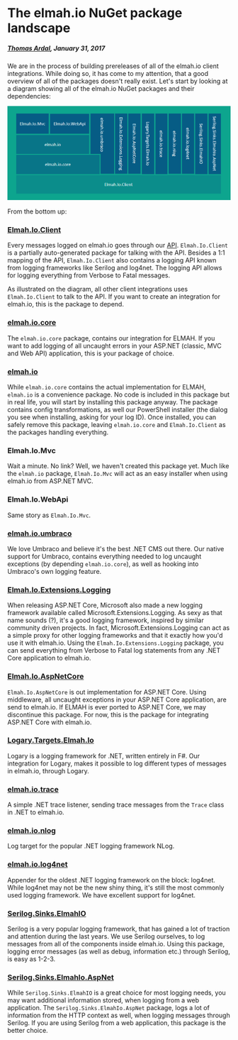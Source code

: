 # The elmah.io NuGet package landscape

##### [Thomas Ardal](http://elmah.io/about/), January 31, 2017

We are in the process of building prereleases of all of the elmah.io client integrations. While doing so, it has come to my attention, that a good overview of all of the packages doesn't really exist. Let's start by looking at a diagram showing all of the elmah.io NuGet packages and their dependencies:

![elmah.io NuGet packages](images/nuget_packages.png)

From the bottom up:

### [Elmah.Io.Client](https://github.com/elmahio/Elmah.Io.Client)

Every messages logged on elmah.io goes through our [API](https://api.elmah.io/swagger/ui/index). `Elmah.Io.Client` is a partially auto-generated package for talking with the API. Besides a 1:1 mapping of the API, `Elmah.Io.Client` also contains a logging API known from logging frameworks like Serilog and log4net. The logging API allows for logging everything from Verbose to Fatal messages.

As illustrated on the diagram, all other client integrations uses `Elmah.Io.Client` to talk to the API. If you want to create an integration for elmah.io, this is the package to depend.

### [elmah.io.core](https://github.com/elmahio/elmah.io)

The `elmah.io.core` package, contains our integration for ELMAH. If you want to add logging of all uncaught errors in your ASP.NET (classic, MVC and Web API) application, this is your package of choice.

### [elmah.io](https://github.com/elmahio/elmah.io)

While `elmah.io.core` contains the actual implementation for ELMAH, `elmah.io` is a convenience package. No code is included in this package but in real life, you will start by installing this package anyway. The package contains config transformations, as well our PowerShell installer (the dialog you see when installing, asking for your log ID). Once installed, you can safely remove this package, leaving `elmah.io.core` and `Elmah.Io.Client` as the packages handling everything.

### Elmah.Io.Mvc

Wait a minute. No link? Well, we haven't created this package yet. Much like the `elmah.io` package, `Elmah.Io.Mvc` will act as an easy installer when using elmah.io from ASP.NET MVC.

### Elmah.Io.WebApi

Same story as `Elmah.Io.Mvc`.

### [elmah.io.umbraco](https://github.com/elmahio/elmah.io.umbraco)

We love Umbraco and believe it's the best .NET CMS out there. Our native support for Umbraco, contains everything needed to log uncaught exceptions (by depending `elmah.io.core`), as well as hooking into Umbraco's own logging feature.

### [Elmah.Io.Extensions.Logging](https://github.com/elmahio/Elmah.Io.Extensions.Logging)

When releasing ASP.NET Core, Microsoft also made a new logging framework available called Microsoft.Extensions.Logging. As sexy as that name sounds (?), it's a good logging framework, inspired by similar community driven projects. In fact, Microsoft.Extensions.Logging can act as a simple proxy for other logging frameworks and that it exactly how you'd use it with elmah.io. Using the `Elmah.Io.Extensions.Logging` package, you can send everything from Verbose to Fatal log statements from any .NET Core application to elmah.io.

### [Elmah.Io.AspNetCore](https://github.com/elmahio/Elmah.Io.AspNetCore)

`Elmah.Io.AspNetCore` is out implementation for ASP.NET Core. Using middleware, all uncaught exceptions in your ASP.NET Core application, are send to elmah.io. If ELMAH is ever ported to ASP.NET Core, we may discontinue this package. For now, this is the package for integrating ASP.NET Core with elmah.io.

### [Logary.Targets.Elmah.Io](https://github.com/elmahio/logary)

Logary is a logging framework for .NET, written entirely in F#. Our integration for Logary, makes it possible to log different types of messages in elmah.io, through Logary.

### [elmah.io.trace](https://github.com/elmahio/Elmah.Io.Trace)

A simple .NET trace listener, sending trace messages from the `Trace` class in .NET to elmah.io.

### [elmah.io.nlog](https://github.com/elmahio/elmah.io.nlog)

Log target for the popular .NET logging framework NLog.

### [elmah.io.log4net](https://github.com/elmahio/elmah.io.log4net)

Appender for the oldest .NET logging framework on the block: log4net. While log4net may not be the new shiny thing, it's still the most commonly used logging framework. We have excellent support for log4net.

### [Serilog.Sinks.ElmahIO](https://github.com/serilog/serilog-sinks-elmahio)

Serilog is a very popular logging framework, that has gained a lot of traction and attention during the last years. We use Serilog ourselves, to log messages from all of the components inside elmah.io. Using this package, logging error messages (as well as debug, information etc.) through Serilog, is easy as 1-2-3.

### [Serilog.Sinks.ElmahIo.AspNet](https://github.com/serilog/serilog-sinks-elmahio)

While `Serilog.Sinks.ElmahIO` is a great choice for most logging needs, you may want additional information stored, when logging from a web application. The `Serilog.Sinks.ElmahIo.AspNet` package, logs a lot of information from the HTTP context as well, when logging messages through Serilog. If you are using Serilog from a web application, this package is the better choice.